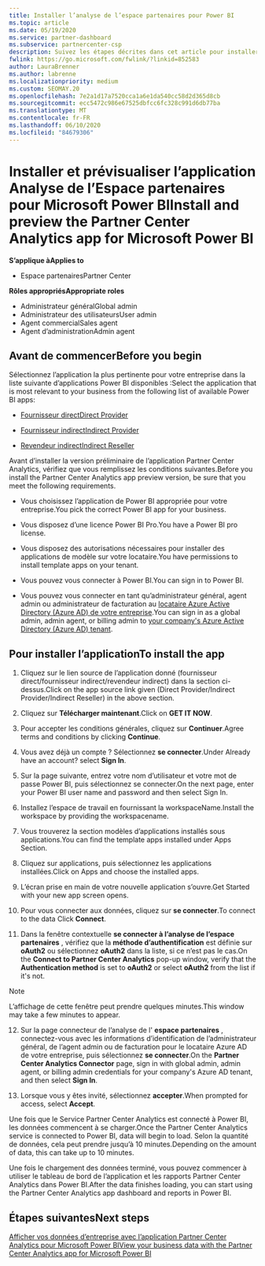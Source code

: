 ```yaml
---
title: Installer l’analyse de l’espace partenaires pour Power BI
ms.topic: article
ms.date: 05/19/2020
ms.service: partner-dashboard
ms.subservice: partnercenter-csp
description: Suivez les étapes décrites dans cet article pour installer et afficher un aperçu de l’application Partner Center Analytics pour Power BI (pour les partenaires directs dans CSP).
fwlink: https://go.microsoft.com/fwlink/?linkid=852583
author: LauraBrenner
ms.author: labrenne
ms.localizationpriority: medium
ms.custom: SEOMAY.20
ms.openlocfilehash: 7e2a1d17a7520cca1a6e1da540cc58d2d365d8cb
ms.sourcegitcommit: ecc5472c986e67525dbfcc6fc328c991d6db77ba
ms.translationtype: MT
ms.contentlocale: fr-FR
ms.lasthandoff: 06/10/2020
ms.locfileid: "84679306"
---
```

# <a name="install-and-preview-the-partner-center-analytics-app-for-microsoft-power-bi"></a><span data-ttu-id="1c3b1-103">Installer et prévisualiser l’application Analyse de l’Espace partenaires pour Microsoft Power BI</span><span class="sxs-lookup"><span data-stu-id="1c3b1-103">Install and preview the Partner Center Analytics app for Microsoft Power BI</span></span>

<span data-ttu-id="1c3b1-104">**S’applique à**</span><span class="sxs-lookup"><span data-stu-id="1c3b1-104">**Applies to**</span></span>

- <span data-ttu-id="1c3b1-105">Espace partenaires</span><span class="sxs-lookup"><span data-stu-id="1c3b1-105">Partner Center</span></span>

<span data-ttu-id="1c3b1-106">**Rôles appropriés**</span><span class="sxs-lookup"><span data-stu-id="1c3b1-106">**Appropriate roles**</span></span>
-   <span data-ttu-id="1c3b1-107">Administrateur général</span><span class="sxs-lookup"><span data-stu-id="1c3b1-107">Global admin</span></span>
-   <span data-ttu-id="1c3b1-108">Administrateur des utilisateurs</span><span class="sxs-lookup"><span data-stu-id="1c3b1-108">User admin</span></span>
-   <span data-ttu-id="1c3b1-109">Agent commercial</span><span class="sxs-lookup"><span data-stu-id="1c3b1-109">Sales agent</span></span>
-   <span data-ttu-id="1c3b1-110">Agent d’administration</span><span class="sxs-lookup"><span data-stu-id="1c3b1-110">Admin agent</span></span>

## <a name="before-you-begin"></a><span data-ttu-id="1c3b1-111">Avant de commencer</span><span class="sxs-lookup"><span data-stu-id="1c3b1-111">Before you begin</span></span>

<span data-ttu-id="1c3b1-112">Sélectionnez l’application la plus pertinente pour votre entreprise dans la liste suivante d’applications Power BI disponibles :</span><span class="sxs-lookup"><span data-stu-id="1c3b1-112">Select the application that is most relevant to your business from the following list of available Power BI apps:</span></span>
- [<span data-ttu-id="1c3b1-113">Fournisseur direct</span><span class="sxs-lookup"><span data-stu-id="1c3b1-113">Direct Provider</span></span>](https://appsource.microsoft.com/en-us/product/power-bi/partnercenteranalytics.direct_provider_partner_analytics)

- [<span data-ttu-id="1c3b1-114">Fournisseur indirect</span><span class="sxs-lookup"><span data-stu-id="1c3b1-114">Indirect Provider</span></span>](https://appsource.microsoft.com/en-us/product/power-bi/partnercenteranalytics.indirect_provider_partner_analytics)

- [<span data-ttu-id="1c3b1-115">Revendeur indirect</span><span class="sxs-lookup"><span data-stu-id="1c3b1-115">Indirect Reseller</span></span>](https://appsource.microsoft.com/en-us/product/power-bi/partnercenteranalytics.indirect_reseller_partner_analytics)

<span data-ttu-id="1c3b1-116">Avant d’installer la version préliminaire de l’application Partner Center Analytics, vérifiez que vous remplissez les conditions suivantes.</span><span class="sxs-lookup"><span data-stu-id="1c3b1-116">Before you install the Partner Center Analytics app preview version, be sure that you meet the following requirements.</span></span>

- <span data-ttu-id="1c3b1-117">Vous choisissez l’application de Power BI appropriée pour votre entreprise.</span><span class="sxs-lookup"><span data-stu-id="1c3b1-117">You pick the correct Power BI app for your business.</span></span>

- <span data-ttu-id="1c3b1-118">Vous disposez d’une licence Power BI Pro.</span><span class="sxs-lookup"><span data-stu-id="1c3b1-118">You have a Power BI pro license.</span></span>

- <span data-ttu-id="1c3b1-119">Vous disposez des autorisations nécessaires pour installer des applications de modèle sur votre locataire.</span><span class="sxs-lookup"><span data-stu-id="1c3b1-119">You have permissions to install template apps on your tenant.</span></span>

- <span data-ttu-id="1c3b1-120">Vous pouvez vous connecter à Power BI.</span><span class="sxs-lookup"><span data-stu-id="1c3b1-120">You can sign in to Power BI.</span></span>

- <span data-ttu-id="1c3b1-121">Vous pouvez vous connecter en tant qu’administrateur général, agent admin ou administrateur de facturation au [locataire Azure Active Directory (Azure AD) de votre entreprise](azure-active-directory-tenants-and-partner-center.md).</span><span class="sxs-lookup"><span data-stu-id="1c3b1-121">You can sign in as a global admin, admin agent, or billing admin to [your company's Azure Active Directory (Azure AD) tenant](azure-active-directory-tenants-and-partner-center.md).</span></span>

## <a name="to-install-the-app"></a><span data-ttu-id="1c3b1-122">Pour installer l’application</span><span class="sxs-lookup"><span data-stu-id="1c3b1-122">To install the app</span></span>

1. <span data-ttu-id="1c3b1-123">Cliquez sur le lien source de l’application donné (fournisseur direct/fournisseur indirect/revendeur indirect) dans la section ci-dessus.</span><span class="sxs-lookup"><span data-stu-id="1c3b1-123">Click on the app source link given (Direct Provider/Indirect Provider/Indirect Reseller) in the above section.</span></span>

2. <span data-ttu-id="1c3b1-124">Cliquez sur **Télécharger maintenant**.</span><span class="sxs-lookup"><span data-stu-id="1c3b1-124">Click on **GET IT NOW**.</span></span> 

3. <span data-ttu-id="1c3b1-125">Pour accepter les conditions générales, cliquez sur **Continuer**.</span><span class="sxs-lookup"><span data-stu-id="1c3b1-125">Agree terms and conditions by clicking **Continue**.</span></span>

4. <span data-ttu-id="1c3b1-126">Vous avez déjà un compte ? Sélectionnez **se connecter**.</span><span class="sxs-lookup"><span data-stu-id="1c3b1-126">Under Already have an account? select **Sign In**.</span></span>

5. <span data-ttu-id="1c3b1-127">Sur la page suivante, entrez votre nom d’utilisateur et votre mot de passe Power BI, puis sélectionnez se connecter.</span><span class="sxs-lookup"><span data-stu-id="1c3b1-127">On the next page, enter your Power BI user name and password and then select Sign In.</span></span>

6. <span data-ttu-id="1c3b1-128">Installez l’espace de travail en fournissant la workspaceName.</span><span class="sxs-lookup"><span data-stu-id="1c3b1-128">Install the workspace by providing the workspacename.</span></span>

7. <span data-ttu-id="1c3b1-129">Vous trouverez la section modèles d’applications installés sous applications.</span><span class="sxs-lookup"><span data-stu-id="1c3b1-129">You can find the template apps installed under Apps Section.</span></span>

8. <span data-ttu-id="1c3b1-130">Cliquez sur applications, puis sélectionnez les applications installées.</span><span class="sxs-lookup"><span data-stu-id="1c3b1-130">Click on Apps and choose the installed apps.</span></span>

9. <span data-ttu-id="1c3b1-131">L’écran prise en main de votre nouvelle application s’ouvre.</span><span class="sxs-lookup"><span data-stu-id="1c3b1-131">Get Started with your new app screen opens.</span></span>

10. <span data-ttu-id="1c3b1-132">Pour vous connecter aux données, cliquez sur **se connecter**.</span><span class="sxs-lookup"><span data-stu-id="1c3b1-132">To connect to the data Click **Connect**.</span></span>

11. <span data-ttu-id="1c3b1-133">Dans la fenêtre contextuelle **se connecter à l’analyse de l’espace partenaires** , vérifiez que la **méthode d’authentification** est définie sur **oAuth2** ou sélectionnez **oAuth2** dans la liste, si ce n’est pas le cas.</span><span class="sxs-lookup"><span data-stu-id="1c3b1-133">On the **Connect to Partner Center Analytics** pop-up window, verify that the **Authentication method** is set to **oAuth2** or select **oAuth2** from the list if it's not.</span></span> 

> [!NOTE]  
>  <span data-ttu-id="1c3b1-134">L’affichage de cette fenêtre peut prendre quelques minutes.</span><span class="sxs-lookup"><span data-stu-id="1c3b1-134">This window may take a few minutes to appear.</span></span>

12. <span data-ttu-id="1c3b1-135">Sur la page connecteur de l’analyse de l' **espace partenaires** , connectez-vous avec les informations d’identification de l’administrateur général, de l’agent admin ou de facturation pour le locataire Azure AD de votre entreprise, puis sélectionnez **se connecter**.</span><span class="sxs-lookup"><span data-stu-id="1c3b1-135">On the **Partner Center Analytics Connector** page, sign in with global admin, admin agent, or billing admin credentials for your company's Azure AD tenant, and then select **Sign In**.</span></span>
 
13. <span data-ttu-id="1c3b1-136">Lorsque vous y êtes invité, sélectionnez **accepter**.</span><span class="sxs-lookup"><span data-stu-id="1c3b1-136">When prompted for access, select **Accept**.</span></span> 

<span data-ttu-id="1c3b1-137">Une fois que le Service Partner Center Analytics est connecté à Power BI, les données commencent à se charger.</span><span class="sxs-lookup"><span data-stu-id="1c3b1-137">Once the Partner Center Analytics service is connected to Power BI, data will begin to load.</span></span> <span data-ttu-id="1c3b1-138">Selon la quantité de données, cela peut prendre jusqu’à 10 minutes.</span><span class="sxs-lookup"><span data-stu-id="1c3b1-138">Depending on the amount of data, this can take up to 10 minutes.</span></span> 

<span data-ttu-id="1c3b1-139">Une fois le chargement des données terminé, vous pouvez commencer à utiliser le tableau de bord de l’application et les rapports Partner Center Analytics dans Power BI.</span><span class="sxs-lookup"><span data-stu-id="1c3b1-139">After the data finishes loading, you can start using the Partner Center Analytics app dashboard and reports in Power BI.</span></span>

## <a name="next-steps"></a><span data-ttu-id="1c3b1-140">Étapes suivantes</span><span class="sxs-lookup"><span data-stu-id="1c3b1-140">Next steps</span></span>

[<span data-ttu-id="1c3b1-141">Afficher vos données d’entreprise avec l’application Partner Center Analytics pour Microsoft Power BI</span><span class="sxs-lookup"><span data-stu-id="1c3b1-141">View your business data with the Partner Center Analytics app for Microsoft Power BI</span></span>](power-bi-app-for-direct-partners-use.md)
